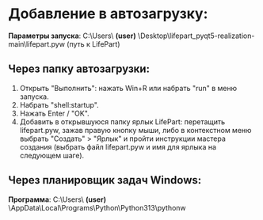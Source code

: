 # Добавление в автозагрузку:
**Параметры запуска**:  C:\Users\ **(user)** \Desktop\lifepart_pyqt5-realization-main\lifepart.pyw  (путь к LifePart)

## Через папку автозагрузки:
1. Открыть "Выполнить": нажать Win+R или набрать "run" в меню запуска.
2. Набрать "shell:startup".
3. Нажать Enter / "ОK".
4. Добавить в открывшуюся папку ярлык LifePart: перетащить lifepart.pyw, зажав правую кнопку мыши, либо в контекстном меню выбрать "Создать" > "Ярлык" и пройти инструкции мастера создания (выбрать файл lifepart.pyw и имя для ярлыка на следующем шаге).

## Через планировщик задач Windows:
**Программа**:          C:\Users\ **(user)** \AppData\Local\Programs\Python\Python313\pythonw
